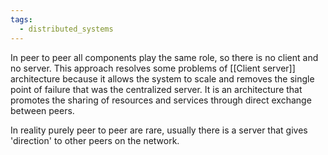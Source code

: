 ```yaml
---
tags:
  - distributed_systems
---
```

In peer to peer all components play the same role,  so there is no client and no server. This approach resolves some problems of [[Client server]] architecture because it allows the system to scale and removes the single point of failure that was the centralized server. It is an architecture that promotes the sharing of resources and services through direct exchange between peers.

In reality purely peer to peer are rare, usually there is a server that gives 'direction' to other peers on the network.